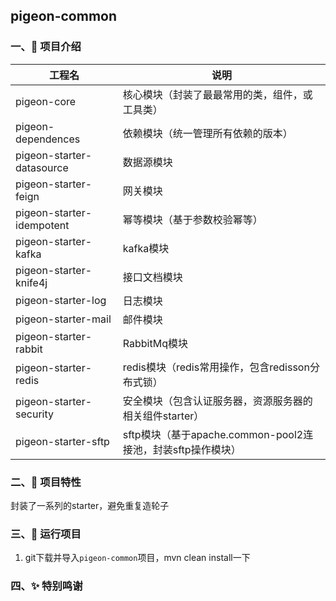 ##  pigeon-common



### 一、📄 项目介绍

| 工程名                    | 说明                                                        |
| ------------------------- | ----------------------------------------------------------- |
| pigeon-core               | 核心模块（封装了最最常用的类，组件，或工具类）              |
| pigeon-dependences        | 依赖模块（统一管理所有依赖的版本）                          |
| pigeon-starter-datasource | 数据源模块                                                  |
| pigeon-starter-feign      | 网关模块                                                    |
| pigeon-starter-idempotent | 幂等模块（基于参数校验幂等）                                |
| pigeon-starter-kafka      | kafka模块                                                   |
| pigeon-starter-knife4j    | 接口文档模块                                                |
| pigeon-starter-log        | 日志模块                                                    |
| pigeon-starter-mail       | 邮件模块                                                    |
| pigeon-starter-rabbit     | RabbitMq模块                                                |
| pigeon-starter-redis      | redis模块（redis常用操作，包含redisson分布式锁）            |
| pigeon-starter-security   | 安全模块（包含认证服务器，资源服务器的相关组件starter）     |
| pigeon-starter-sftp       | sftp模块（基于apache.common-pool2连接池，封装sftp操作模块） |



### 二、🎨 项目特性

封装了一系列的starter，避免重复造轮子

### 三、🍻 运行项目

1. git下载并导入`pigeon-common`项目，mvn clean install一下

   

### 四、✨ 特别鸣谢
